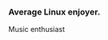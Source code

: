 ### Average Linux enjoyer.
Music enthusiast
<!--
###  Hey! Im Cheeze   👋


**Cheezik/Cheezik** is a ✨ _special_ ✨ repository because its `README.md` (this file) appears on your GitHub profile.

Here are some ideas to get you started:

- 🔭 I’m currently working on ...
- 🌱 I’m currently learning ...
- 👯 I’m looking to collaborate on ...
- 🤔 I’m looking for help with ...
- 💬 Ask me about ...
- 📫 How to reach me: ...
- 😄 Pronouns: ...
- ⚡ Fun fact: ...


I am [REDACTED] And i "Code" for fun! ~~*or to run and hide form my problems*~~
and i am proud average Linux enjoyer
- Currently, i am not working on my own website! and really nothing else
- 📖 I have some basic knowlage of JavaScript; and am *still* learning HTML, CSS, 
-->
